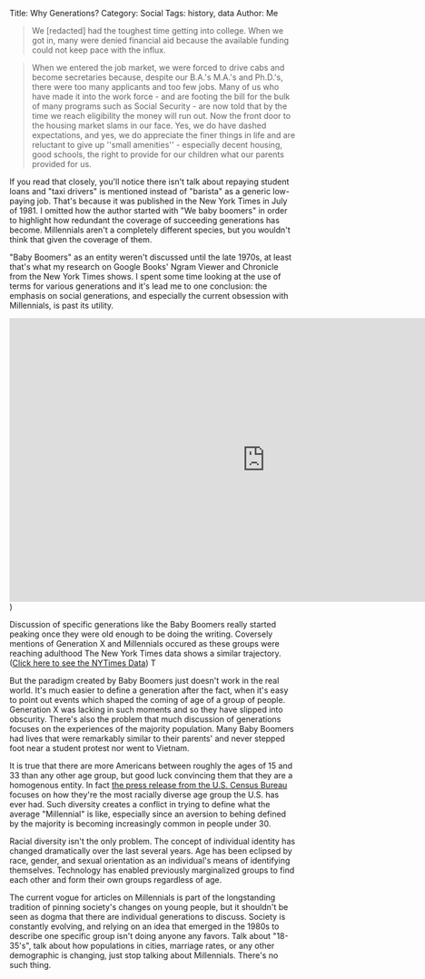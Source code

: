 Title: Why Generations?
Category: Social
Tags: history, data
Author: Me




> We [redacted] had the toughest time getting into college. When we got in, many were denied financial aid because the available funding could not keep pace with the influx.

> When we entered the job market, we were forced to drive cabs and become secretaries because, despite our B.A.'s M.A.'s and Ph.D.'s, there were too many applicants and too few jobs. Many of us who have made it into the work force - and are footing the bill for the bulk of many programs such as Social Security - are now told that by the time we reach eligibility the money will run out. Now the front door to the housing market slams in our face. Yes, we do have dashed expectations, and yes, we do appreciate the finer things in life and are reluctant to give up ''small amenities'' - especially decent housing, good schools, the right to provide for our children what our parents provided for us. 

If you read that closely, you'll notice there isn't talk about repaying student loans and "taxi drivers" is mentioned instead of "barista" as a generic low-paying job. That's because it was published in the New York Times in July of 1981. I omitted how the author started with "We baby boomers" in order to highlight how redundant the coverage of succeeding generations has become. Millennials aren't a completely different species, but you wouldn't think that given the coverage of them.

"Baby Boomers" as an entity weren't discussed until the late 1970s, at least that's what my research on Google Books' Ngram Viewer and Chronicle from the New York Times shows. I spent some time looking at the use of terms for various generations and it's lead me to one conclusion: the emphasis on social generations, and especially the current obsession with Millennials, is past its utility.

<iframe name="ngram_chart" src="https://books.google.com/ngrams/interactive_chart?content=baby+boomers%2Cgeneration+x%2Cmillennials%2Cgreatest+generation&case_insensitive=on&year_start=1800&year_end=2008&corpus=15&smoothing=3&share=&direct_url=t4%3B%2Cbaby%20boomers%3B%2Cc0%3B%2Cs0%3B%3Bbaby%20boomers%3B%2Cc0%3B%3BBaby%20Boomers%3B%2Cc0%3B%3BBaby%20boomers%3B%2Cc0%3B.t4%3B%2Cgeneration%20x%3B%2Cc0%3B%2Cs0%3B%3BGeneration%20X%3B%2Cc0%3B%3Bgeneration%20X%3B%2Cc0%3B%3BGENERATION%20X%3B%2Cc0%3B%3Bgeneration%20x%3B%2Cc0%3B.t4%3B%2Cmillennials%3B%2Cc0%3B%2Cs0%3B%3BMillennials%3B%2Cc0%3B%3Bmillennials%3B%2Cc0%3B%3BMILLENNIALS%3B%2Cc0%3B.t4%3B%2Cgreatest%20generation%3B%2Cc0%3B%2Cs0%3B%3BGreatest%20Generation%3B%2Cc0%3B%3Bgreatest%20generation%3B%2Cc0%3B%3BGREATEST%20GENERATION%3B%2Cc0%3B%3BGreatest%20generation%3B%2Cc0" width=900 height=500 marginwidth=0 marginheight=0 hspace=0 vspace=0 frameborder=0 scrolling=no></iframe>)

Discussion of specific generations like the Baby Boomers really started peaking once they were old enough to be doing the writing. Coversely mentions of Generation X and Millennials occured as these groups were reaching adulthood The New York Times data shows a similar trajectory. ([Click here to see the NYTimes Data](http://chronicle.nytlabs.com/?keyword=millennials.generation%20y.baby%20boomers.generation%20x&format=count)) T

But the paradigm created by Baby Boomers just doesn't work in the real world. It's much easier to define a generation after the fact, when it's easy to point out events which shaped the coming of age of a group of people. Generation X was lacking in such moments and so they have slipped into obscurity. There's also the problem that much discussion of generations focuses on the experiences of the majority population. Many Baby Boomers had lives that were remarkably similar to their parents' and never stepped foot near a student protest nor went to Vietnam. 

It is true that there are more Americans between roughly the ages of 15 and 33 than any other age group, but good luck convincing them that they are a homogenous entity. In fact [the press release from the U.S. Census Bureau](https://www.census.gov/newsroom/press-releases/2015/cb15-113.html) focuses on how they're the most racially diverse age group the U.S. has ever had.  Such diversity creates a conflict in trying to define what the average "Millennial" is like, especially since an aversion to behing defined by the majority is becoming increasingly common in people under 30.

Racial diversity isn't the only problem. The concept of individual identity has changed dramatically over the last several years. Age has been eclipsed by race, gender, and sexual orientation as an individual's means of identifying themselves. Technology has enabled previously marginalized groups to find each other and form their own groups regardless of age.

The current vogue for articles on Millennials is part of the longstanding tradition of pinning society's changes on young people, but it shouldn't be seen as dogma that there are individual generations to discuss. Society is constantly evolving, and relying on an idea that emerged in the 1980s to describe one specific group isn't doing anyone any favors. Talk about "18-35's", talk about how populations in cities, marriage rates, or any other demographic is changing, just stop talking about Millennials. There's no such thing.









